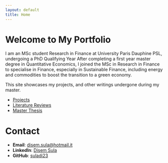 ```yaml
---
layout: default
title: Home
---
```


# Welcome to My Portfolio

I am an MSc student Research in Finance at University Paris Dauphine PSL, undergoing a PhD Qualifying Year
After completing a first year master degree in Quantitative Economics, I joined the MSc in Research in Finance to specialise in Finance, especially in Sustainable Finance, including energy and commodities to boost the transition to a green economy.  

This site showcases my projects, and other writings undergone during my master.

- [Projects](/projects/)
- [Literature Reviews](/Literature-reviews/)
- [Master Thesis](/Master-Thesis-(ongoing)/)

# Contact

- **Email**: [disem.sula@hotmail.it](mailto:disem.sula@hotmail.it)
- **LinkedIn**: [Disem Sula](https://www.linkedin.com/in/disem-sula-2801b4175)
- **GitHub**: [suladi23](https://github.com/suladi23)
